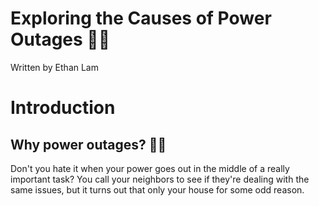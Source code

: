 # Exploring the Causes of Power Outages 🔋🔌
Written by Ethan Lam

# Introduction 
## Why power outages? 🤔💭
Don't you hate it when your power goes out in the middle of a really important
task? You call your neighbors to see if they're dealing with the same issues,
but it turns out that only your house for some odd reason. 

